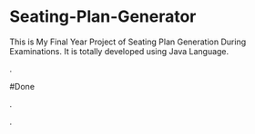 # Seating-Plan-Generator

This is My Final Year Project of Seating Plan Generation During Examinations. It is totally developed using Java Language.


























































































.





















































#Done










































































































.




































































































































































































































































































































































































































































































.






































